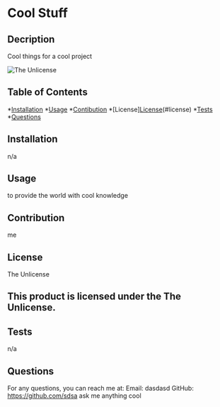 # Cool Stuff

  ## Decription
  Cool things for a cool project

  ![The Unlicense](https://img.shields.io/badge/license-The%20Unlicense-blue.svg)

  ## Table of Contents
  *[Installation](#installation)
  *[Usage](#usage)
  *[Contibution](#contribution)
  *[License][License](#license)(#license)
  *[Tests](#test)
  *[Questions](#questions)

  ## Installation
  n/a

  ## Usage
  to provide the world with cool knowledge

  ## Contribution
  me

  ## License
  The Unlicense
  ## This product is licensed under the The Unlicense.

  ## Tests
  n/a

  ## Questions
  For any questions, you can reach me at:
  Email: dasdasd
  GitHub: https://github.com/sdsa
  ask me anything cool
